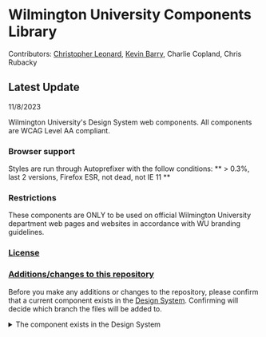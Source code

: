 # Wilmington University Components Library #

<!-- [![GPLv3 license](https://img.shields.io/badge/License-GPLv3-blue.svg?style=flat-square)](LICENSE.md) [![Stable release](https://img.shields.io/github/release/UDelIT/udthemebrand.svg?style=flat-square)](releases/) [![Bitbucket Pipelines](https://img.shields.io/bitbucket/pipelines/atlassian/adf-builder-javascript.svg?style=flat-square)](https://bitbucket.org/itcssdev/udtheme-brand/src/master/bitbucket-pipelines.yml) [![GitHub issues](https://img.shields.io/github/issues/UDelIT/udthemebrand.svg?style=flat-square&colorB=red)](issues/) [![GitHub issues-closed](https://img.shields.io/github/issues-closed/UDelIT/udthemebrand.svg?style=flat-square&colorB=lightgrey)](issues?q=is%3Aissue+is%3Aclosed) [![WordPress](https://img.shields.io/wordpress/v/akismet.svg?style=flat-square)](https://github.com/UDelIT/udthemebrand) [![](https://img.shields.io/badge/php-5.6.30-ff69b4.svg?style=flat-square)]()

[![GitHub watchers](https://img.shields.io/github/watchers/UDelIT/udthemebrand.svg?style=social&label=Watch&maxAge=2592000)](watchers/) -->




Contributors: [Christopher Leonard](https://github.com/wilmu-cl), [Kevin Barry](https://github.com/kevingb), Charlie Copland, Chris Rubacky

## Latest Update ##

11/8/2023

Wilmington University's Design System web components.  All components are WCAG Level AA compliant.

### Browser support ###
Styles are run through Autoprefixer with the follow conditions: ** > 0.3%, last 2 versions, Firefox ESR, not dead, not IE 11 **

### Restrictions ###
These components are ONLY to be used on official Wilmington University department web pages and websites in accordance with WU branding guidelines.

### [License](license.md) ###

### [Additions/changes to this repository](#changes) ###

Before you make any additions or changes to the repository, please confirm that a current component exists in the [Design System](https://www.wilmu.edu/design-system/index.aspx). Confirming will decide which branch the files will be added to.

<details>

<summary>The component exists in the Design System</summary>

1. **The component files exist in this repository**
  * You want to make sure you have the latest copy of the files first. Navigate to the <code>main</code>. From there, fetch (check out) the component via [GitHub Desktop](https://desktop.github.com/) into your local repository <code>main</code> branch.
    Similar to the Dreamweaver process used by the team in the past, this provides you with the latest production files.
  * Copy those files into your local repository <code>development</code> branch.
    This branch is for making changes to the production code without overwriting the working files. Similar to creating a *Working Draft* of a Cascade file.
  * Make any necessary changes to your files from the <code>development</code> branch.
  * When finished, add a descriptive note stating what was changed in your code. (This helps other team members for when they might edit the files later on.) Commit the files and push them to the <code>development</code> branch.

2. **The component files DO NOT exist in this repository**
  * Create a new directory in your local repository <code>development</code> branch.
  * Following the development procedures, create and edit any necessary files.
  * Before uploading to the repository, It's best to create a CodePen test demo and run it through various browsers via WilmU's [BrowserStack](https://www.browserstack.com/) account. Credentials are located in our secret server.
  * When you've finished your tests, add a descriptive note stating what was changed in your code. Commit the files and push them to the <code>development</code> branch.

</details>



